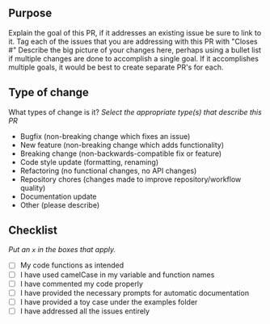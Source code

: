 ## Purpose
Explain the goal of this PR, if it addresses an existing issue be sure to link to it.
Tag each of the issues that you are addressing with this PR with "Closes #<issueNumber>"
Describe the big picture of your changes here, perhaps using a bullet list if multiple changes are done to accomplish a single goal.
If it accomplishes multiple goals, it would be best to create separate PR's for each. 


## Type of change
What types of change is it?
_Select the appropriate type(s) that describe this PR_

- Bugfix (non-breaking change which fixes an issue)
- New feature (non-breaking change which adds functionality)
- Breaking change (non-backwards-compatible fix or feature)
- Code style update (formatting, renaming)
- Refactoring (no functional changes, no API changes)
- Repository chores (changes made to improve repository/workflow quality)
- Documentation update
- Other (please describe)


## Checklist
_Put an `x` in the boxes that apply._

- [ ] My code functions as intended
- [ ] I have used camelCase in my variable and function names
- [ ] I have commented my code properly
- [ ] I have provided the necessary prompts for automatic documentation
- [ ] I have provided a toy case under the examples folder
- [ ] I have addressed all the issues entirely
